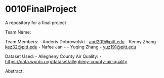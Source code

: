 # 0010FinalProject
A repository for a final project


Team Name:

Team Members:
    - Anderis Dobrowolski
        - and209@pitt.edu
    - Kenny Zhang
        - kez32@pitt.edu
    - Nafee Jan
        -
    - Yuqing Zhang
        - yuz191@pitt.edu

Dataset Used:
    - Allegheny County Air Quality: 
        - https://data.wprdc.org/dataset/allegheny-county-air-quality


Abstract:
